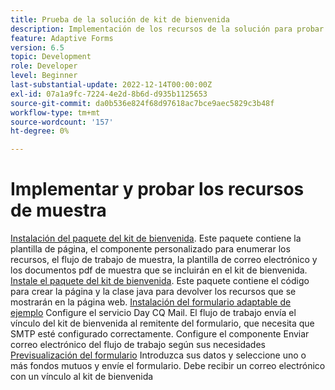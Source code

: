 ```yaml
---
title: Prueba de la solución de kit de bienvenida
description: Implementación de los recursos de la solución para probar la solución
feature: Adaptive Forms
version: 6.5
topic: Development
role: Developer
level: Beginner
last-substantial-update: 2022-12-14T00:00:00Z
exl-id: 07a1a9fc-7224-4e2d-8b6d-d935b1125653
source-git-commit: da0b536e824f68d97618ac7bce9aec5829c3b48f
workflow-type: tm+mt
source-wordcount: '157'
ht-degree: 0%

---
```


# Implementar y probar los recursos de muestra

[Instalación del paquete del kit de bienvenida](assets/welcomekit.zip). Este paquete contiene la plantilla de página, el componente personalizado para enumerar los recursos, el flujo de trabajo de muestra, la plantilla de correo electrónico y los documentos pdf de muestra que se incluirán en el kit de bienvenida.
[Instale el paquete del kit de bienvenida](assets/welcomekit.core-1.0.0-SNAPSHOT.jar). Este paquete contiene el código para crear la página y la clase java para devolver los recursos que se mostrarán en la página web.
[Instalación del formulario adaptable de ejemplo](assets/account-openeing-form.zip)
Configure el servicio Day CQ Mail. El flujo de trabajo envía el vínculo del kit de bienvenida al remitente del formulario, que necesita que SMTP esté configurado correctamente.
Configure el componente Enviar correo electrónico del flujo de trabajo según sus necesidades
[Previsualización del formulario](http://localhost:4502/content/dam/formsanddocuments/co-operators/accountopeningform/jcr:content?wcmmode=disabled)
Introduzca sus datos y seleccione uno o más fondos mutuos y envíe el formulario. Debe recibir un correo electrónico con un vínculo al kit de bienvenida
